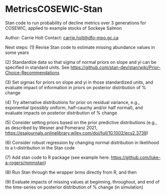 # MetricsCOSEWIC-Stan
Stan code to run probability of decline metrics over 3 generations for COSEWIC, applied to example stocks of Sockeye Salmon

Author: Carrie Holt
Contact: carrie.holt@dfo-mpo.gc.ca


Next steps:
(1) Revise Stan code to estimate missing abundance values in some years

(2) Standardize data so that sigma of normal priors on slope and yi can be specified in standard units. See https://github.com/stan-dev/stan/wiki/Prior-Choice-Recommendations

(3) Set sigmas for priors on slope and yi in those standardized units, and evaluate impact of information in priors on posterior distribution of % change

(4) Try alternative distributions for prior on residual variance, e.g., exponential (possibly uniform, half-cauchy and/or half normal), and evaluate impacts on posterior distribution of % change

(5) Consider setting priors based on the prior predictive distributions (e.g., as described by Wesner and Pomeranz 2021, https://esajournals.onlinelibrary.wiley.com/doi/full/10.1002/ecs2.3739)

(6) Consider robust regression by changing normal distribution in likelihood to a t-distribution in the Stan code

(7) Add stan code to R package (see example here: https://github.com/luke-a-rogers/mmmstan)

(8) Run Stan through the wrapper brms directly from R, and then 

(9) Evaluate impacts of missing values at beginning, throughout, and end of the time-series on posterior distribution of % change  (in simulation)
